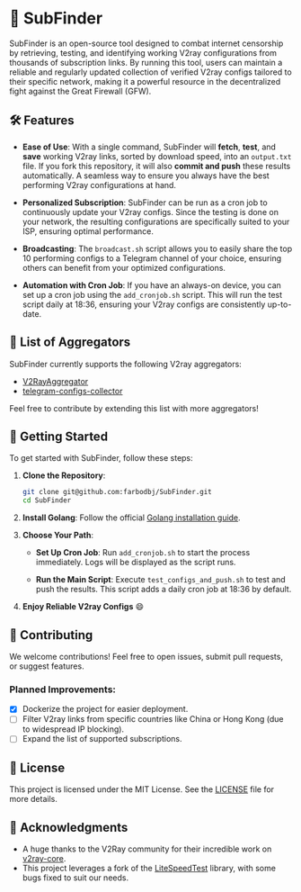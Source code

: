 # 📡 SubFinder

SubFinder is an open-source tool designed to combat internet censorship by retrieving, testing, and identifying working V2ray configurations from thousands of subscription links. By running this tool, users can maintain a reliable and regularly updated collection of verified V2ray configs tailored to their specific network, making it a powerful resource in the decentralized fight against the Great Firewall (GFW).

## 🛠️ Features

* **Ease of Use**: With a single command, SubFinder will **fetch**, **test**, and **save** working V2ray links, sorted by download speed, into an `output.txt` file. If you fork this repository, it will also **commit and push** these results automatically. A seamless way to ensure you always have the best performing V2ray configurations at hand.

* **Personalized Subscription**: SubFinder can be run as a cron job to continuously update your V2ray configs. Since the testing is done on your network, the resulting configurations are specifically suited to your ISP, ensuring optimal performance.

* **Broadcasting**: The `broadcast.sh` script allows you to easily share the top 10 performing configs to a Telegram channel of your choice, ensuring others can benefit from your optimized configurations.

* **Automation with Cron Job**: If you have an always-on device, you can set up a cron job using the `add_cronjob.sh` script. This will run the test script daily at 18:36, ensuring your V2ray configs are consistently up-to-date.

## 📃 List of Aggregators

SubFinder currently supports the following V2ray aggregators:

* [V2RayAggregator](https://github.com/mahdibland/V2RayAggregator)
* [telegram-configs-collector](https://github.com/soroushmirzaei/telegram-configs-collector)

Feel free to contribute by extending this list with more aggregators!

## 🚀 Getting Started

To get started with SubFinder, follow these steps:

1. **Clone the Repository**:
    ```sh
    git clone git@github.com:farbodbj/SubFinder.git
    cd SubFinder
    ```

2. **Install Golang**:
    Follow the official [Golang installation guide](https://go.dev/doc/install).

3. **Choose Your Path**:

    - **Set Up Cron Job**: 
        Run `add_cronjob.sh` to start the process immediately. Logs will be displayed as the script runs.
    
    - **Run the Main Script**:
        Execute `test_configs_and_push.sh` to test and push the results. This script adds a daily cron job at 18:36 by default.

4. **Enjoy Reliable V2ray Configs** 😄

## 🤝 Contributing

We welcome contributions! Feel free to open issues, submit pull requests, or suggest features.

### Planned Improvements:

- [x] Dockerize the project for easier deployment.
- [ ] Filter V2ray links from specific countries like China or Hong Kong (due to widespread IP blocking).
- [ ] Expand the list of supported subscriptions.

## 📄 License

This project is licensed under the MIT License. See the [LICENSE](LICENSE) file for more details.

## 🌟 Acknowledgments

* A huge thanks to the V2Ray community for their incredible work on [v2ray-core](https://github.com/v2ray/v2ray-core).
* This project leverages a fork of the [LiteSpeedTest](https://github.com/xxf098/LiteSpeedTest) library, with some bugs fixed to suit our needs.
